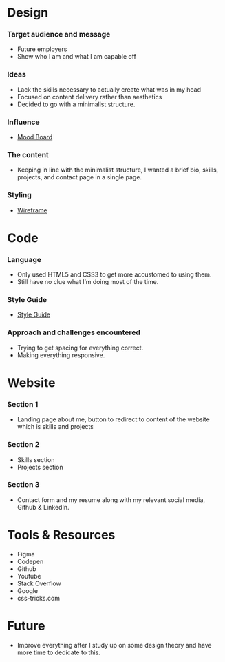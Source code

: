 # Design

### Target audience and message

- Future employers
- Show who I am and what I am capable off

### Ideas

- Lack the skills necessary to actually create what was in my head
- Focused on content delivery rather than aesthetics
- Decided to go with a minimalist structure.

### Influence

- [Mood Board](https://au.pinterest.com/carlcamit/portfolio/)

### The content

- Keeping in line with the minimalist structure, I wanted a brief bio, skills, projects, and contact page in a single page.

### Styling

- [Wireframe](https://www.figma.com/file/ESkJF6rE5yWYMproBFqfQEMt/Portfolio-Wireframe)

# Code

### Language

- Only used HTML5 and CSS3 to get more accustomed to using them.
- Still have no clue what I’m doing most of the time.

### Style Guide

- [Style Guide](https://codepen.io/carlcamit/pen/jLRExe)

### Approach and challenges encountered

- Trying to get spacing for everything correct.
- Making everything responsive.

# Website

### Section 1

- Landing page about me, button to redirect to content of the website which is skills and projects

### Section 2

- Skills section
- Projects section

### Section 3

- Contact form and my resume along with my relevant social media, Github & LinkedIn.


# Tools & Resources
- Figma
- Codepen
- Github
- Youtube
- Stack Overflow
- Google
- css-tricks.com


# Future
- Improve everything after I study up on some design theory and have more time to dedicate to this.
